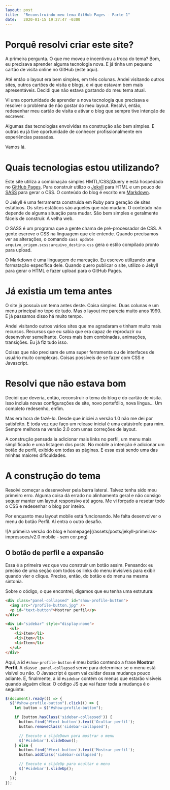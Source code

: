 ```yaml
---
layout: post
title:  "Reconstruindo meu tema GitHub Pages - Parte 1"
date:   2020-01-15 19:27:47 -0300
---
```


# Porquê resolvi criar este site?

A primeira pergunta. O que me moveu e incentivou a troca do tema? Bom, eu precisava aprender alguma tecnologia nova. E já tinha um pequeno cartão de visita online no GitHub (este aqui).

Até então o layout era bem simples, em três colunas. Andei visitando outros sites, outros cartões de visita e blogs, e vi que estavam bem mais apresentáveis. Decidi que não estava gostando do meu tema atual. 

Vi uma oportunidade de aprender a nova tecnologia que precisava e resolver o problema de não gostar do meu layout. Resolvi, então, redesenhar meu cartão de visita e ativar o blog que sempre tive intenção de escrever.

Algumas das tecnologias envolvidas na construção são bem simples. E outras eu já tive oportunidade de conhecer profissionalmente em experiências passadas.

Vamos lá.

# Quais tecnologias estou utilizando?

Este site utiliza a combinação simples HMTL/CSS/jQuery e está hospedado no [GitHub Pages][website_github_pages]. Para construir utilizo o [Jekyll][website_jekyll] para HTML e um pouco de [SASS][website_sass] para gerar o CSS. O conteúdo do blog é escrito em [Markdown][website_markdown].

O Jekyll é uma ferramenta construída em Ruby para geração de sites estáticos. Os sites estáticos são aqueles que não mudam. O conteúdo não depende de alguma situação para mudar. São bem simples e geralmente fáceis de construir. A velha web.

O SASS é um programa que a gente chama de pré-processador de CSS. A gente escreve o CSS na linguagem que ele entende. Quando precisamos ver as alterações, o comando `sass update arquivo_origem.scss:arquivo_destino.css` gera o estilo compilado pronto para upload. 

O Markdown é uma linguagem de marcação. Eu escrevo utilizando uma formatação específica dele. Quando quero publicar o site, utilizo o Jekyll para gerar o HTML e fazer upload para o GitHub Pages.

# Já existia um tema antes

O site já possuía um tema antes deste. Coisa simples. Duas colunas e um menu principal no topo de tudo. Mas o layout me parecia muito anos 1990. E já passamos disso há muito tempo. 

Andei visitando outros vários sites que me agradaram e tinham muito mais recursos. Recursos que eu sabia que era capaz de reproduzir ou desenvolver semelhante. Cores mais bem combinadas, animações, transições. Eu já fiz tudo isso. 

Coisas que não precisam de uma super ferramenta ou de interfaces de usuário muito complexas. Coisas possíveis de se fazer com CSS e Javascript. 

# Resolvi que não estava bom

Decidi que deveria, então, reconstruir o tema do blog e do cartão de visita. Isso incluía novas configurações de site, novo portefólio, nova língua... Um completo redesenho, enfim. 

Mas era hora de fazê-lo. Desde que iniciei a versão 1.0 não me dei por satisfeito. E toda vez que faço um release inicial é uma catástrofe para mim. Sempre melhora na versão 2.0 com umas correções de layout.

A construção pensada ia adicionar mais links no perfil, um menu mais simplificado e uma listagem dos posts. No mobile a intenção é adicionar um botão de perfil, exibido em todas as páginas. E essa está sendo uma das minhas maiores dificuldades.

# A construção do tema

Resolvi começar a desenvolver pela barra lateral. Talvez tenha sido meu primeiro erro. Alguma coisa dá errado no alinhamento geral e não consigo sequer manter um layout responsivo até agora. Me vi forçado a resetar todo o CSS e redesenhar o blog por inteiro. 

Por enquanto meu layout mobile está funcionando. Me falta desenvolver o menu do botão Perfil. Aí entra o outro desafio.

![A primeira versão do blog e homepage](/assets/posts/jekyll-primeiras-impressoes/v2.0 mobile - sem cor.png)

## O botão de perfil e a expansão

Essa é a primeira vez que vou construir um botão assim. Pensando: eu preciso de uma seção com todos os  links do menu invisíveis para exibir quando vier o clique. Preciso, então, do botão e do menu na mesma sintonia. 

Sobre o código, o que encontrei, digamos que eu tenha uma estrutura:

```html
<div class="panel-collapsed" id="show-profile-button">
  <img src="/profile-button.jpg" />
  <p id="text-button">Mostrar perfil</p>
</div>

<div id="sidebar" style="display:none">
  <ul>
    <li>Item</li>
    <li>Item</li>
    <li>Item</li>
  </ul>
</div>
```

Aqui, a id `#show-profile-button` é meu botão contendo a frase **Mostrar Perfil**. A classe `.panel-collapsed` serve para determinar se o menu está visível ou não. O Javascript é quem vai cuidar dessa mudança pouco adiante. E, finalmente, a id `#sidebar` contém os menus que estarão visíveis quando alguém clicar. O código JS que vai fazer toda a mudança é o seguinte:

```javascript
$(document).ready(() => {
  $("#show-profile-button").click(() => {
    let button = $("#show-profile-button");

    if (button.hasClass('sidebar-collapsed')) {
      button.find('#text-button').text('Ocultar perfil');
      button.removeClass('sidebar-collapsed');

      // Execute o slideDown para mostrar o menu
      $('#sidebar').slideDown();
    } else {
      button.find('#text-button').text('Mostrar perfil');
      button.addClass('sidebar-collapsed');

      // Execute o slideUp para ocultar o menu
      $('#sidebar').slideUp();
    }
  });
});
```




[website_github_pages]:https://pages.github.com
[website_jekyll]:https://jekyllrb.com
[website_sass]:https://sass-lang.com
[website_markdown]:https://www.markdownguide.org
